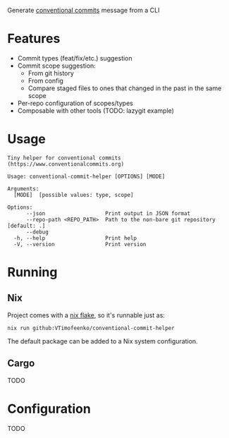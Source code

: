 Generate [conventional commits][1] message from a CLI

# Features

* Commit types (feat/fix/etc.) suggestion
* Commit scope suggestion:
    * From git history
    * From config
    * Compare staged files to ones that changed in the past in the same scope
* Per-repo configuration of scopes/types
* Composable with other tools (TODO: lazygit example)

# Usage

<!-- ```$ as shell
nix run . -- --help
``` -->

```shell
Tiny helper for conventional commits (https://www.conventionalcommits.org)

Usage: conventional-commit-helper [OPTIONS] [MODE]

Arguments:
  [MODE]  [possible values: type, scope]

Options:
      --json                   Print output in JSON format
      --repo-path <REPO_PATH>  Path to the non-bare git repository [default: .]
      --debug
  -h, --help                   Print help
  -V, --version                Print version
```


# Running

## Nix

Project comes with a [nix flake][2], so it's runnable just as:

```
nix run github:VTimofeenko/conventional-commit-helper
```

The default package can be added to a Nix system configuration.

## Cargo

TODO

# Configuration

TODO

[1]: https://www.conventionalcommits.org/en/v1.0.0/
[2]: https://wiki.nixos.org/wiki/Flakes
